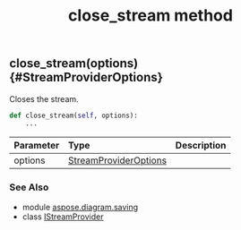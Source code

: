 ﻿---
title: close_stream method
second_title: Aspose.Diagram for Python via .NET API References
description: 
type: docs
weight: 20
url: /python-net/aspose.diagram.saving/istreamprovider/close_stream/
is_root: false
---

## close_stream(options) {#StreamProviderOptions}

Closes the stream.



```python
def close_stream(self, options):
    ...
```


| Parameter | Type | Description |
| :- | :- | :- |
| options | [StreamProviderOptions](/diagram/python-net/aspose.diagram/streamprovideroptions) |  |



### See Also
* module [aspose.diagram.saving](../../)
* class [IStreamProvider](/diagram/python-net/aspose.diagram.saving/istreamprovider)
